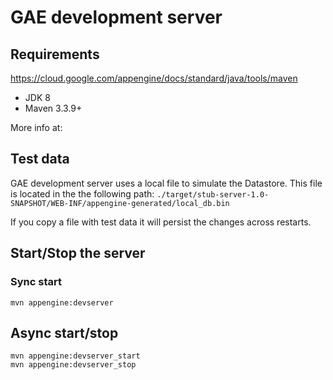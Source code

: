 
# GAE development server

## Requirements

https://cloud.google.com/appengine/docs/standard/java/tools/maven

* JDK 8
* Maven 3.3.9+

More info at: 

## Test data

GAE development server uses a local file to simulate the Datastore.
This file is located in the the following path:
`./target/stub-server-1.0-SNAPSHOT/WEB-INF/appengine-generated/local_db.bin`

If you copy a file with test data it will persist the changes across restarts.

## Start/Stop the server

### Sync start

    mvn appengine:devserver

## Async start/stop

    mvn appengine:devserver_start
    mvn appengine:devserver_stop

